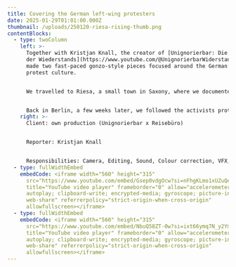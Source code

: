 ```yaml
---
title: Covering the German left-wing protesters
date: 2025-01-29T01:01:00.000Z
thumbnail: /uploads/250120-riesa-rising-thumb.png
contentBlocks:
  - type: twoColumn
    left: >-
      Together with Kristjan Knall, the creator of [Unignorierbar: Die Stimme
      der Wiederstands](https://www.youtube.com/@UnignorierbarWiderstand), we
      made two fast-paced gonzo-style pieces focused around the German left-wing
      protest culture. 


      We travelled to Riesa, a small town in Saxony, where we documented the actions of people protesting against the AfD in midst of that party's conference, their confrontations with the police as well as the voices of local people.


      Back in Berlin, a few weeks later, we followed the activists protesting against the "Welt Economic Forum", a high-level business conference attended by industry leaders and top politicians, organised by Axel Springer AG.
    right: >-
      Client: own production (Unignorierbar x Reisebüro)


      Reporter: Kristjan Knall


      Responsibilities: Camera, Editing, Sound, Colour correction, VFX, Translations
  - type: fullWidthEmbed
    embedCode: <iframe width="560" height="315"
      src="https://www.youtube.com/embed/Gsep0vdgOcw?si=nFhgKLmo1xUZuQeU"
      title="YouTube video player" frameborder="0" allow="accelerometer;
      autoplay; clipboard-write; encrypted-media; gyroscope; picture-in-picture;
      web-share" referrerpolicy="strict-origin-when-cross-origin"
      allowfullscreen></iframe>
  - type: fullWidthEmbed
    embedCode: <iframe width="560" height="315"
      src="https://www.youtube.com/embed/NbuQ58ZT-0w?si=ixt66ymq7N_y2YmO"
      title="YouTube video player" frameborder="0" allow="accelerometer;
      autoplay; clipboard-write; encrypted-media; gyroscope; picture-in-picture;
      web-share" referrerpolicy="strict-origin-when-cross-origin"
      allowfullscreen></iframe>
---
```


